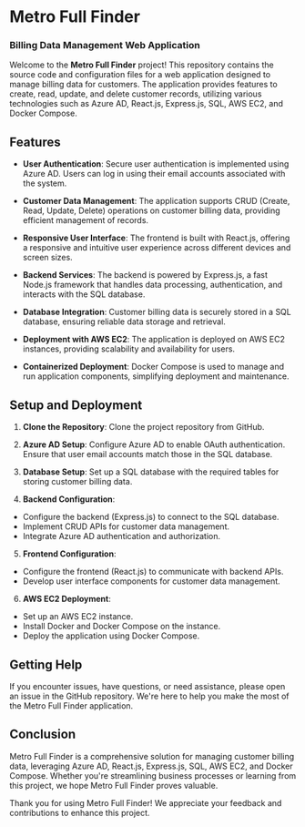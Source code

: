 # Metro Full Finder 
###  Billing Data Management Web Application

Welcome to the **Metro Full Finder** project! This repository contains the source code and configuration files for a web application designed to manage billing data for customers. The application provides features to create, read, update, and delete customer records, utilizing various technologies such as Azure AD, React.js, Express.js, SQL, AWS EC2, and Docker Compose.

## Features

- **User Authentication**: Secure user authentication is implemented using Azure AD. Users can log in using their email accounts associated with the system.

- **Customer Data Management**: The application supports CRUD (Create, Read, Update, Delete) operations on customer billing data, providing efficient management of records.

- **Responsive User Interface**: The frontend is built with React.js, offering a responsive and intuitive user experience across different devices and screen sizes.

- **Backend Services**: The backend is powered by Express.js, a fast Node.js framework that handles data processing, authentication, and interacts with the SQL database.

- **Database Integration**: Customer billing data is securely stored in a SQL database, ensuring reliable data storage and retrieval.

- **Deployment with AWS EC2**: The application is deployed on AWS EC2 instances, providing scalability and availability for users.

- **Containerized Deployment**: Docker Compose is used to manage and run application components, simplifying deployment and maintenance.

## Setup and Deployment

1. **Clone the Repository**: Clone the project repository from GitHub.


2. **Azure AD Setup**: Configure Azure AD to enable OAuth authentication. Ensure that user email accounts match those in the SQL database.

3. **Database Setup**: Set up a SQL database with the required tables for storing customer billing data.

4. **Backend Configuration**:
- Configure the backend (Express.js) to connect to the SQL database.
- Implement CRUD APIs for customer data management.
- Integrate Azure AD authentication and authorization.

5. **Frontend Configuration**:
- Configure the frontend (React.js) to communicate with backend APIs.
- Develop user interface components for customer data management.

6. **AWS EC2 Deployment**:
- Set up an AWS EC2 instance.
- Install Docker and Docker Compose on the instance.
- Deploy the application using Docker Compose.



## Getting Help

If you encounter issues, have questions, or need assistance, please open an issue in the GitHub repository. We're here to help you make the most of the Metro Full Finder application.

## Conclusion

Metro Full Finder is a comprehensive solution for managing customer billing data, leveraging Azure AD, React.js, Express.js, SQL, AWS EC2, and Docker Compose. Whether you're streamlining business processes or learning from this project, we hope Metro Full Finder proves valuable.

Thank you for using Metro Full Finder! We appreciate your feedback and contributions to enhance this project.

